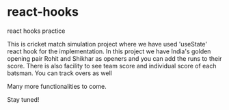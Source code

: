 # react-hooks
react hooks practice


This is cricket match simulation project where we have used 'useState' react hook for the implementation.
In this project we have India's golden opening pair Rohit and Shikhar as openers and you can add the runs to their score. 
There is also facility to see team score and individual score of each batsman. You can track overs as well


Many more functionalities to come.


Stay tuned!

